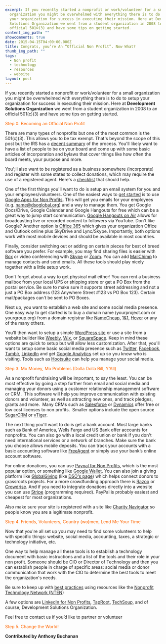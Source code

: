 ```yaml
---
excerpt: If you recently started a nonprofit or work/volunteer for a small
  organization you might be overwhelmed with everything there is to do to setup
  your organization for success in executing their mission. Here at Development
  Solutions Organization we went from a student organization in 2008 to an
  official 501©(3) and have some tips on getting started.
content_img_path: ""
showcomments: true
date: 2015-04-15T04:00:00.000Z
title: Congrats, you’re An “Official Non Profit”. Now What?
thumb_img_path: ""
tags:
  - Non profit
  - technology
  - resources
  - website
layout: post
---
```

If you recently started a nonprofit or work/volunteer for a small organization you might be overwhelmed with everything there is to do to setup your organization for success in executing their mission. Here at **Development Solutions Organization** we went from a student organization in 2008 to an official 501(c)(3) and have some tips on getting started.
  
<font color="#ff6600">Step 0. Becoming an Official Non Profit</font>

There are many types of nonprofits but one of the most common is the 501(c)(3). This allows you to be tax exempt. That's beyond the scope of this post but the IRS has a [decent summary](http://www.irs.gov/pub/irs-pdf/p4220.pdf) of the process. You'll likely want to have a list of people to be on your board and come up with some basic articles of incorporation and bylaws that cover things like how often the board meets, your purpose and more.

You';ll also want to be registered as a business somewhere (incorporate) and register with some states to collect donations, which may require the use of a registered agent. Here's a [checklist](http://smallbusiness.findlaw.com/incorporation-and-legal-structures/checklist-starting-a-non-profit-corporation.html) that should help.

One of the first things you'll want to do is setup an email system for you and your employees/volunteers. One of the easiest ways to [get started](http://www.google.com/nonprofits/learning/getting-started.html#tab1) is to use [Google Apps for Non Profits](http://www.google.com/nonprofits/products/). This will get you emails for your employees (e.g. name@dsoglobal.org) and a way to manage them. You get Google Docs/Drive, Google Calendar and Google Hangouts for free which can be a great way to jump start communication. [Google Hangouts on Air](https://plus.google.com/hangouts/onair) allows for broadcasting live or recorded content to followers via YouTube. Don't like Google? Another option is [Office 365](http://www.microsoft.com/about/corporatecitizenship/en-us/office365-for-nonprofits/) which gives your organization Office and Outlook online plus SkyDrive and Lync/Skype. Importantly, both options work with most mobile devices and should be available in most countries. 

Finally, consider switching out or adding on certain pieces for best of breed software you prefer. For example, you may find sharing files is easier with [Box](http://www.box.org/) or video conferencing with [Skype](http://www.skype.com/) or [Zoom](http://www.zoom.us/). You can add [MailChimp](http://mailchimp.com/) to manage contacts and send emails. All these tools should play nicely together with a little setup work.

Don't forget about a way to get physical mail either! You can rent a business mailbox from your local UPS or shipping store or get a PO Box from the postal service. Be sure to make sure it supports street addressing and not a just a PO Box address (123 Anywhere Street #123 vs PO Box 123). Certain mail/packages can't be sent to PO Boxes.

Next up, you want to establish a web site and some social media presence. One easy way to get started is to buy a domain name (yourproject.com or yourgroup.org) from a domain registrar like [NameCheap](http://www.namecheap.com), [1&1](http://www.1and1.com), [Hover](https://www.hover.com/) or any of the many others.

You’ll then want to setup a simple [WordPress site](http://premium.wpmudev.org/blog/wordpress-for-non-profits-the-complete-guide/) or use a site from a website builder like [Weebly](http://www.weebly.com/), [Wix](http://www.wix.com), or [SquareSpace](http://squarespace.com). Keep in mind these options are quick to setup but will allow less customization. After that, you'll want to setup some basic social media presence such as [Twitter](http://orgspring.com/creating-a-nonprofit-twitter-account/), [Facebook](http://www.knowledgeharbor.com/facebook-for-small-organizations-and-associations), [Tumblr](http://mashable.com/2011/09/16/tumblr-non-profits/), [LinkedIn](https://business.linkedin.com/marketing-solutions/company-pages/get-started) and get [Google Analytics](https://support.google.com/analytics/answer/1008015?hl=en) set up so you know who is visiting. Tools such as [Hootsuite](https://hootsuite.com/) can help you manage your social media.
      
<font color="#ff6600">Step 3. Mo Money, Mo Problems (Dolla Dolla Bill, Y'All)</font>

As a nonprofit fundraising will be important, to say the least. You can be most effective by going a step further from email and social media and managing your donors using a customer relationship management software or CRM.  This software will help you improve communication with existing donors and volunteer, as well as attracting new ones, and track pledges, grants and more.  Many CRMs such as [Salesforce](http://www.salesforcefoundation.org/nonprofit/) or [Dynamics](http://www.microsoft.com/en-US/dynamics/crm-customer-center/non-profit-pricing.aspx) offer free or low cost licenses to non profits.  Smaller options include the open source [SugarCRM](<https://www.sugarcrm.com/solutions/non-profit" target="_blank" rel="noopener noreferrer>) or [vTiger](https://www.vtiger.com/open-source/).

The next thing you'll want to do is get a bank account. Most large banks such as Bank of America, Wells Fargo and US Bank offer accounts for nonprofits. You can also go with a local credit union or bank if you don't need international services or a network of branches. Make sure the bank you choose allows mobile deposits. You can track your accounts with a basic accounting software like [FreeAgent](http://www.freeagent.com/) or simply use your bank’s online account software.

For online donations, you can use [Paypal for Non Profits](http://www.paypal.com/nonprofit/), which is the most popular option, or something like [Google Wallet](http://www.google.com/nonprofits/onlinebasics/). You can also join a giving platform like [GlobalGiving](http://www.globalgiving.org/) (like [DSO's page](http://www.globalgiving.org/projects/enable-volunteer-consultants-tackle-global-issues/)) which helps connect donors to grassroots projects. For a more crowdfunding approach there is [Razoo](http://www.razoo.com/p/nonprofits) or [Crowdrise](http://www.crowdrise.com/). And if you need to integrate donations directly into a website you can use [Stripe](http://stripe.com/) (programming required). PayPal is probably easiest and cheapest for most organizations.

Also make sure your site is registered with a site like [Charity Navigator](http://www.charitynavigator.org/) so people know you are a legitimate nonprofit.

<font color="#ff6600">Step 4. Friends, Volunteers, Country (wo)men, Lend Me Your Time</font>

Now that you're all set up you may need to find some volunteers to help with specific things: website, social media, accounting, taxes, a strategic or technology initiative, etc.


One way to help manage all these tools is to establish a technology document with basic instructions and a list of the tools and their role in your non profit. Someone should be CIO or Director of Technology and then you can establish people in charge of specific areas: social media or donor communication that work with the CIO to determine the best tools to meet the organization's needs.

Be sure to keep up with [best practices](http://www.nten.org/articles/2015/tech-is-everyones-job) using resources like the [Nonprofit Technology Network (NTEN](http://www.nten.org/))

A few options are [LinkedIn for Non Profits](http://nonprofits.linkedin.com/), [TapRoot](http://www.taprootfoundation.org/), [TechSoup](http://www.techsoup.org/), and of course, Development Solutions Organization.

Feel free to contact us if you’d like to partner or volunteer
      
<font color="#ff6600">Step 5. Change the World!</font>

**Contributed by Anthony Buchanan**